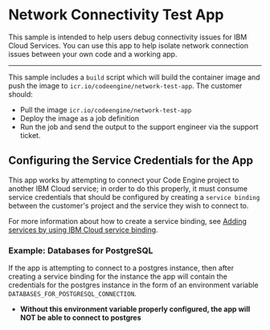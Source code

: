 # Network Connectivity Test App

This sample is intended to help users debug connectivity issues for IBM Cloud Services. You can use this app to help isolate network connection issues between your own code and a working app.

- - -

This sample includes a `build` script which will build the container image and push the image to `icr.io/codeengine/network-test-app`. The customer should:
- Pull the image `icr.io/codeengine/network-test-app`
- Deploy the image as a job definition
- Run the job and send the output to the support engineer via the support ticket.

## Configuring the Service Credentials for the App

This app works by attempting to connect your Code Engine project to another IBM Cloud service; in order to do this properly, it must consume service credentials that should be configured by creating a `service binding` between the customer's project and the service they wish to connect to.

For more information about how to create a service binding, see [Adding services by using IBM Cloud service binding](https://cloud.ibm.com/docs/containers?topic=containers-service-binding).

### Example: Databases for PostgreSQL
If the app is attempting to connect to a postgres instance, then after creating a service binding for the instance the app will contain the credentials for the  postgres instance in the form of an environment variable `DATABASES_FOR_POSTGRESQL_CONNECTION`. 
- **Without this environment variable properly configured, the app will NOT be able to connect to postgres**
